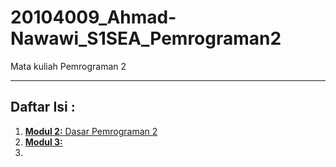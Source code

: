 # 20104009_Ahmad-Nawawi_S1SEA_Pemrograman2
Mata kuliah Pemrograman 2

<hr>

## Daftar Isi :
1. [**Modul 2:** Dasar Pemrograman 2](https://github.com/ahmadmcer/20104009_Ahmad-Nawawi_S1SEA_Pemrograman2/tree/modul2)
2. [**Modul 3:**](#)
3. 

